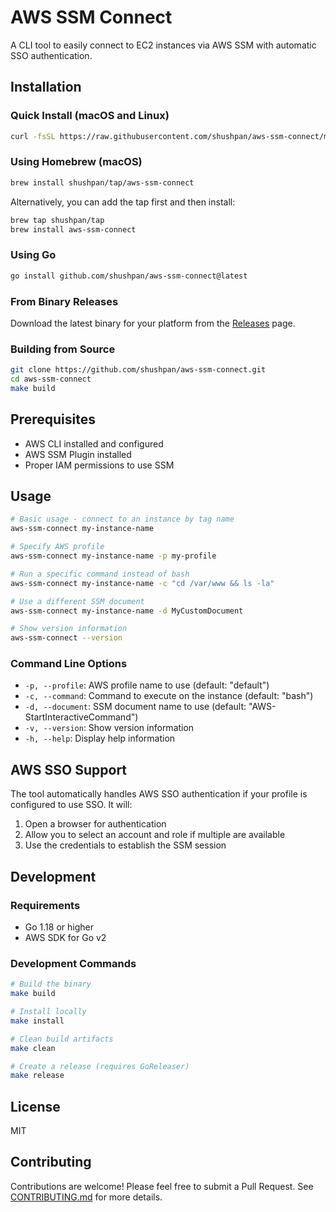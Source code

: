 # AWS SSM Connect

A CLI tool to easily connect to EC2 instances via AWS SSM with automatic SSO authentication.

## Installation

### Quick Install (macOS and Linux)

```bash
curl -fsSL https://raw.githubusercontent.com/shushpan/aws-ssm-connect/main/install.sh | bash
```

### Using Homebrew (macOS)

```bash
brew install shushpan/tap/aws-ssm-connect
```

Alternatively, you can add the tap first and then install:

```bash
brew tap shushpan/tap
brew install aws-ssm-connect
```

### Using Go

```bash
go install github.com/shushpan/aws-ssm-connect@latest
```

### From Binary Releases

Download the latest binary for your platform from the [Releases](https://github.com/shushpan/aws-ssm-connect/releases) page.

### Building from Source

```bash
git clone https://github.com/shushpan/aws-ssm-connect.git
cd aws-ssm-connect
make build
```

## Prerequisites

- AWS CLI installed and configured
- AWS SSM Plugin installed
- Proper IAM permissions to use SSM

## Usage

```bash
# Basic usage - connect to an instance by tag name
aws-ssm-connect my-instance-name

# Specify AWS profile
aws-ssm-connect my-instance-name -p my-profile

# Run a specific command instead of bash
aws-ssm-connect my-instance-name -c "cd /var/www && ls -la"

# Use a different SSM document
aws-ssm-connect my-instance-name -d MyCustomDocument

# Show version information
aws-ssm-connect --version
```

### Command Line Options

- `-p, --profile`: AWS profile name to use (default: "default")
- `-c, --command`: Command to execute on the instance (default: "bash")
- `-d, --document`: SSM document name to use (default: "AWS-StartInteractiveCommand")
- `-v, --version`: Show version information
- `-h, --help`: Display help information

## AWS SSO Support

The tool automatically handles AWS SSO authentication if your profile is configured to use SSO. It will:

1. Open a browser for authentication
2. Allow you to select an account and role if multiple are available
3. Use the credentials to establish the SSM session

## Development

### Requirements

- Go 1.18 or higher
- AWS SDK for Go v2

### Development Commands

```bash
# Build the binary
make build

# Install locally
make install

# Clean build artifacts
make clean

# Create a release (requires GoReleaser)
make release
```

## License

MIT

## Contributing

Contributions are welcome! Please feel free to submit a Pull Request. See [CONTRIBUTING.md](CONTRIBUTING.md) for more details. 